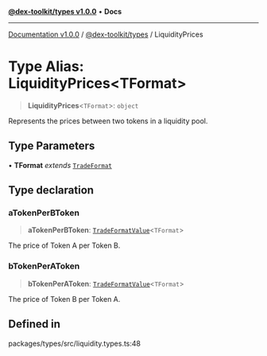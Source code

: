 [**@dex-toolkit/types v1.0.0**](../README.md) • **Docs**

***

[Documentation v1.0.0](../../../packages.md) / [@dex-toolkit/types](../README.md) / LiquidityPrices

# Type Alias: LiquidityPrices\<TFormat\>

> **LiquidityPrices**\<`TFormat`\>: `object`

Represents the prices between two tokens in a liquidity pool.

## Type Parameters

• **TFormat** *extends* [`TradeFormat`](TradeFormat.md)

## Type declaration

### aTokenPerBToken

> **aTokenPerBToken**: [`TradeFormatValue`](TradeFormatValue.md)\<`TFormat`\>

The price of Token A per Token B.

### bTokenPerAToken

> **bTokenPerAToken**: [`TradeFormatValue`](TradeFormatValue.md)\<`TFormat`\>

The price of Token B per Token A.

## Defined in

packages/types/src/liquidity.types.ts:48
